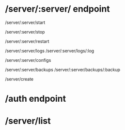 # /server/:server/ endpoint

/server/:server/start

/server/:server/stop

/server/:server/restart

/server/:server/logs
/server/:server/logs/:log

/server/:server/configs

/server/:server/backups
/server/:server/backups/:backup

/server/create


# /auth endpoint

# /server/list

